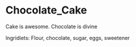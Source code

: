 # Chocolate_Cake
Cake is awesome. Chocolate is divine

Ingridiets: Flour, chocolate, sugar, eggs, sweetener
